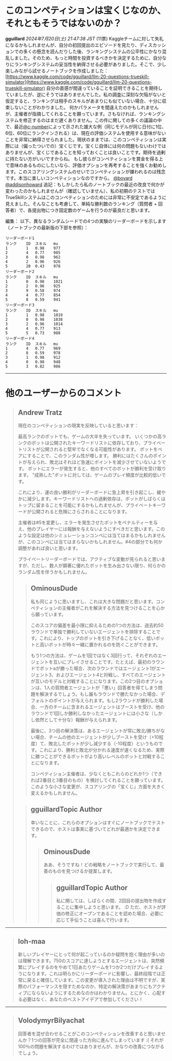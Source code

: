 # このコンペティションは宝くじなのか、それともそうではないのか？
**gguillard** *2024年7月20日(土) 21:47:38 JST* (11票)
Kaggleチームに対して失礼になるかもしれませんが、自分の初回提出のエピソードを見たり、ディスカッションでの多くの懸念を読んだりした後、ランキングシステムの公平性にかなり混乱しました。そのため、もっと時間を投資するべきかを決定するために、自分なりにランキングシステムの妥当性を納得させる必要がありました。そこで、少し楽しみながら試せるノートブックを作成しました：
[https://www.kaggle.com/code/gguillard/llm-20-questions-trueskill-simulator](https://www.kaggle.com/code/gguillard/llm-20-questions-trueskill-simulator)
自分の直感が間違っていることを証明できることを期待していましたが、逆にそうではありませんでした。私の調査に深刻な欠陥がないと仮定すると、ランキングは相手のスキルがあまりにも似ていない場合、十分に収束しないことがわかりました。
何かパラメータを間違えたのかもしれませんが、主催者が指摘してくれることを願っています。さもなければ、ランキングシステムを修正するのはまだ遅くありません。この件に関しての多くの議論の中で、最近[@c-number](https://www.kaggle.com/c-number)によって示された雄大な例（同じモデルが同じ日付に1位、6位、60位にランクインされる）は、現在の評価システムを使用する意味がないことを非常に納得させられました。現状のままでは、このコンペティションは実際には（偏ったついでの）宝くじです。宝くじ自体には何の問題もないわけではありませんが、宝くじであることを知っておくことは良いことです。期待を過剰に持たない方がいいですからね。
もし彼らがコンペティションを賞金を得る上で意味のあるものにしたいなら、評価オプションを再考することを強くお勧めします。このスコアリングシステムのせいでコンペティションが嫌われるのは残念です。本当に楽しいコンペティションなのですから。
[@bovard](https://www.kaggle.com/bovard) [@addisonhoward](https://www.kaggle.com/addisonhoward)
追記：もしかしたら私のノートブックの最近の改良で何かが変わったのかもしれませんが（確認していません）、私の初期のテストではTrueSkillシステムはこのコンペティションのためには非常に不安定であるように見えました。そんなことも考慮して、単純な勝利数のランキング（質問者 + 回答者）で、各提出物につき固定数のゲームを行うのが最良だと思います。

編集：
以下、異なるランダムシードでの4つの実験のリーダーボードを示します（ノートブックの最新版の下部を参照）：
```
リーダーボード1
ランク    ID  スキル   mu
1        1   0.98    977
2        4   0.77    985
3        0   0.98    962
4        2   0.96    926
5        20  0.43    978
リーダーボード2
ランク    ID  スキル   mu
1        0   0.98    1021
2        2   0.96    925
3        9   0.58    974
4        4   0.77    854
5        8   0.59    941
リーダーボード3
ランク    ID  スキル   mu
1        1   0.98    1019
2        0   0.98    1038
3        2   0.96    1014
4        4   0.77    913
5        5   0.73    988
リーダーボード4
ランク    ID  スキル   mu
1        4   0.77    969
2        8   0.59    978
3        1   0.98    912
4        0   0.98    948
5        3   0.82    986
```
---
# 他のユーザーからのコメント
> ## Andrew Tratz
> 
> 現在のコンペティションの現実を反映していると思います：
> 
> 最高ランクのボットでも、ゲームの大半を失っています。
> いくつかの高ランクのボットは公開されたキーワードリストに依存しており、プライベートリストが公開されると堅牢でなくなる可能性があります。
> ボットをペアにすることで、このランダム性が増します。
> 勝利にはたくさんのポイントが与えられ、敗北はそれほど急速にポイントを減少させていないようです。
> ボットにエラーが発生すると、他のすべてのボットが勝利を受け取ります。
> "成熟した”ボットに対しては、ゲームのプレイ頻度が比較的低いです。
> 
> これにより、運の良い勝利がリーダーボードに急上昇を引き起こし、緩やかに減少します。キーワードリストへの過剰依存は、ボットがしばらくはトップに留まることを可能にするかもしれませんが、プライベートキーワードが公開されると危険にさらされることになります。
> 
> 主催者は#5を変更し、エラーを発生させたボットをペナルティーを与え、他のプレイヤーには報酬を与えないようにすべきだと思います。このような設定は他のシミュレーションコンペには当てはまるかもしれませんが、このコンペには当てはまらないかもしれません。#4の部分でも何か調整があれば良いと思います。
> 
> プライベートリーダーボードでは、アクティブな変動が見られると思いますが、ただし、数人が顕著に優れたボットを生み出さない限り、何らかのランダム性を伴うかもしれません。
>
> > ## OminousDude
> > 
> > 私も同じように思いますし、これは大きな問題だと思います。コンペティションの主催者がこれを解決する方法を見つけることを心から願っています。
> >
> > このスコアの偏差を最小限に抑えるための1つの方法は、過去約50ラウンドで単独で勝利していないエージェントを排除することです。これにより、トップのボットを引き下げることなく、低いボットと高いボットが時々一緒に置かれるのを防ぐことができます。
> >
> > もう1つの方法は、ゲームを1回ではなく3回行って、それぞれのエージェントを互いにプレイさせることです。たとえば、最初のラウンドでボットaが勝った場合、次のラウンドではエージェント1がエージェント3、およびエージェント4と対戦し、すべてのエージェントが互いのモデルと対戦することになります。この2つ目のオプションは、1人の質問者エージェントが「悪い」回答者を得てしまう問題を解決するでしょう。もし誰もラウンドで勝たなかった場合、デフォルトのポイントが与えられます。もし2ラウンドが勝利した場合、一方のチームに含まれるエージェントはブーストを受け、他のラウンドで1回しか勝利しなかったエージェントには小さな（しかし依然として十分な）報酬が与えられます。
> >
> > 最後に、3つ目の解決策は、あるエージェントが常に敗北/勝ちがない場合、チームの他のエージェントが少しブーストを受け（+10程度）て、敗北したボットが少し減少する（-10程度）というものです。これにより、勝利と敗北が分かれる速度が速くなるため、実際に勝つことができるボットがより高いレベルのボットと対戦することになります。
> >
> > コンペティション主催者は、少なくともこれらのどれか1つ（できれば2番目と3番目のもの）を検討してくれることを願っています。このような小さな変更が、スコアリングの「宝くじ」方面を大きく変えるかもしれません。
> 
> > 
> > ## gguillardTopic Author
> > 
> > 幸いなことに、これらのオプションはすぐにノートブックでテストできるので、ホストは事実に基づいてどれが最適かを決定できます。
> > 
> > > ## OminousDude
> > > 
> > > ああ、そうですね！どの戦略をノートブックで実行して、最善のものを見つけるか提案します。
> > >
> > > > ## gguillardTopic Author
> > > > 私に関しては、しばらくの間、2回目の提出物を作成することに集中しようと思います。 :D
> > > > ただ、ホストが評価の修正にオープンであることを認めた場合、必要に応じて手伝うことは喜んで行います。
> > > > 
---
> ## loh-maa
> 
> 新しいプレイヤーにとって何が起こっているのか疑問を抱く理由が多いのは理解できます。750のスコアに達しようとするエージェントは、突然頻繁にプレイするのをやめて1日あたりゲームを1つか2つだけプレイするようになります。これは明らかにリーダーボードに影響し、最終段階では正常に戻ると確信しています。この変更が導入された理由は不明ですが、実際のパフォーマンスを隠すためなのか、特定の解決策があまりにもアクティブにならないようにするためなのかはわかりません。とにかく、心配する必要はなく、あなたのベストアイデアで参加してください！
> 
> 
---
> ## VolodymyrBilyachat
> 
> 回答者を混ぜ合わせることがこのコンペティションを改善すると思いませんか？1つの回答が完全に間違った方向に進んでしまっています :( それが100％の問題を解決するわけではありませんが、かなりの改善につながるでしょう。
